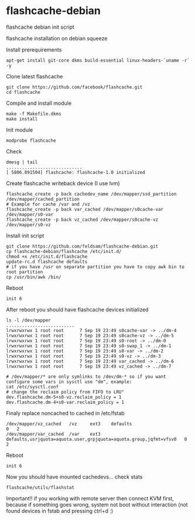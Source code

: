 flashcache-debian
=================

flashcache debian init script

flashcache installation on debian squeeze

Install prerequirements
	
	apt-get install git-core dkms build-essential linux-headers-`uname -r` -y
	
Clone latest flashcache
	
	git clone https://github.com/facebook/flashcache.git
	cd flashcache

Compile and install module
	
	make -f Makefile.dkms
	make install
	
Init module
	
	modprobe flashcache
	
Check
	
	dmesg | tail
	.............................
	[ 5806.891504] flashcache: flashcache-1.0 initialized
	
Create flashcache writeback device (I use lvm)
	
	flashcache_create -p back cachedev_name /dev/mapper/ssd_partition /dev/mapper/cached_partition
	# Example for cache /var and /vz
	flashcache_create -p back var_cached /dev/mapper/s0cache-var /dev/mapper/s0-var
	flashcache_create -p back vz_cached /dev/mapper/s0cache-vz /dev/mapper/s0-vz
	
Install init script
	
	git clone https://github.com/feldsam/flashcache-debian.git
	cp flashcache-debian/flashcache /etc/init.d/
	chmod +x /etc/init.d/flashcache
	update-rc.d flashcache defaults
	# if you have /usr on separate partition you have to copy awk bin to root partition
	cp /usr/bin/awk /bin/
	
Reboot
	
	init 6
	
After reboot you should have flashcache devices initialized
	
	ls -l /dev/mapper
	..........................
	lrwxrwxrwx 1 root root      7 Sep 19 23:49 s0cache-var -> ../dm-4
	lrwxrwxrwx 1 root root      7 Sep 19 23:49 s0cache-vz -> ../dm-5
	lrwxrwxrwx 1 root root      7 Sep 19 23:49 s0-root -> ../dm-0
	lrwxrwxrwx 1 root root      7 Sep 19 23:49 s0-swap_1 -> ../dm-1
	lrwxrwxrwx 1 root root      7 Sep 19 23:49 s0-var -> ../dm-2
	lrwxrwxrwx 1 root root      7 Sep 19 23:49 s0-vz -> ../dm-3
	lrwxrwxrwx 1 root root      7 Sep 19 23:49 var_cached -> ../dm-6
	lrwxrwxrwx 1 root root      7 Sep 19 23:49 vz_cached -> ../dm-7	
	
	# /dev/mapper/* are only symlinks to /dev/dm-* so if you want configure some vars in sysctl use "dm", example:
	cat /etc/sysctl.conf
	# change the reclaim policy from FIFO to LRU"
	dev.flashcache.dm-5+s0-vz.reclaim_policy = 1
	dev.flashcache.dm-4+s0-var.reclaim_policy = 1
	
Finaly replace noncached to cached in /etc/fstab
	
	/dev/mapper/vz_cached 	/vz		ext3	defaults															0	2
	/dev/mapper/var_cached 	/var	ext3	defaults,usrjquota=aquota.user,grpjquota=aquota.group,jqfmt=vfsv0	0	2
	
Reboot
	
	init 6
	
Now you should have mounted cachedevs... check stats
	
	flashcache/utils/flashstat
	
Important!! if you working with remote server then connect KVM first, because if something goes wrong, system not boot without interaction (not found devices in fstab and pressing ctrl+d :)